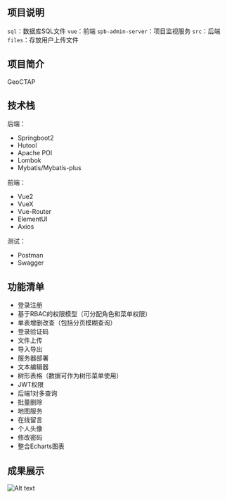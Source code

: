 ## 项目说明
`sql`：数据库SQL文件
`vue`：前端
`spb-admin-server`：项目监视服务
`src`：后端
`files`：存放用户上传文件


## 项目简介
GeoCTAP

## 技术栈

后端：

- Springboot2
- Hutool
- Apache POI
- Lombok
- Mybatis/Mybatis-plus

前端：

- Vue2
- VueX
- Vue-Router
- ElementUI
- Axios




测试：

- Postman
- Swagger



## 功能清单

- 登录注册
- 基于RBAC的权限模型（可分配角色和菜单权限）
- 单表增删改查（包括分页模糊查询）
- 登录验证码
- 文件上传
- 导入导出
- 服务器部署
- 文本编辑器
- 树形表格（数据可作为树形菜单使用）
- JWT权限
- 后端1对多查询
- 批量删除
- 地图服务
- 在线留言
- 个人头像
- 修改密码
- 整合Echarts图表


## 成果展示

![Alt text](%E7%8F%9E%E7%8F%88%E5%A3%B9%E4%BD%B0%E5%8F%81-GeoCTAP.png)




